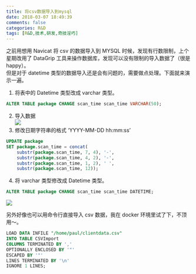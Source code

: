 ```yaml
---
title: 将csv数据导入到mysql
date: 2018-03-07 18:49:39
comments: false
categories: R&D
tags: [R&D,技术,研发,奇技淫巧]
---
```

之前用想用 Navicat 将 csv 的数据导入到 MYSQL 时候，发现有行数限制，上个星期改用了 DataGrip 工具来操作数据库，发现可以没有限制的导入数据了（很是 happy）。  
但是对于 datetime 类型的数据导入还是会有问题的，需要做点处理。下面就来演示一遍。<!--more-->  

1. 将表中的 Datetime 类型改成 varchar 类型。
```sql
ALTER TABLE package CHANGE scan_time scan_time VARCHAR(50);
```
2. 导入数据  
![](http://upload-images.jianshu.io/upload_images/7896037-b6e1a1910bc2ff4c.gif?imageMogr2/auto-orient/strip)
3. 修改日期字符串的格式 ‘YYYY-MM-DD hh:mm:ss’   
```sql
UPDATE package
SET package.scan_time = concat(
    substr(package.scan_time, 7, 4), '-',
    substr(package.scan_time, 4, 2), '-',
    substr(package.scan_time, 1, 2), ' ',
    substr(package.scan_time, 12));
```
4. 将 varchar 类型修改成 Datetime 类型。
 ```sql
ALTER TABLE package CHANGE scan_time scan_time DATETIME;
```
![](http://upload-images.jianshu.io/upload_images/7896037-a6a22bf880f3022b.gif?imageMogr2/auto-orient/strip)

另外好像也可以用命令行直接导入 csv 数据，我在 docker 环境里试了下，不顶用～。  
```sql
LOAD DATA INFILE "/home/paul/clientdata.csv"
INTO TABLE CSVImport
COLUMNS TERMINATED BY ','
OPTIONALLY ENCLOSED BY '"'
ESCAPED BY '"'
LINES TERMINATED BY '\n'
IGNORE 1 LINES;
```
